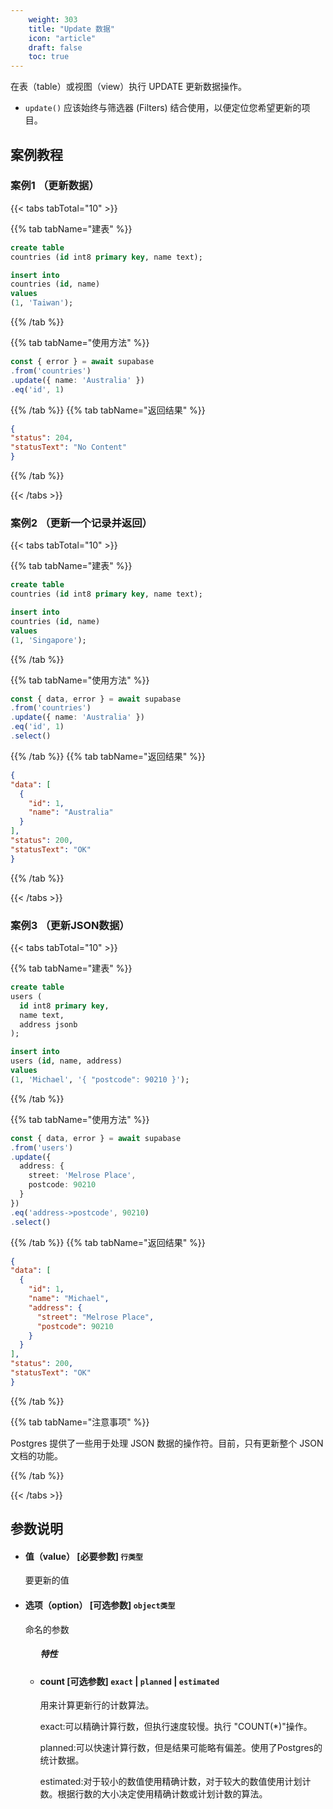 ```yaml
---
    weight: 303
    title: "Update 数据"
    icon: "article"
    draft: false
    toc: true
---
```


在表（table）或视图（view）执行 UPDATE 更新数据操作。

* `update()` 应该始终与筛选器 (Filters) 结合使用，以便定位您希望更新的项目。


## 案例教程

### 案例1 （更新数据）

{{< tabs tabTotal="10" >}}
 

{{% tab tabName="建表" %}}



  ```sql
create table
  countries (id int8 primary key, name text);

insert into
  countries (id, name)
values
  (1, 'Taiwan');

  ```



{{% /tab %}}

{{% tab tabName="使用方法" %}}



  ```ts
const { error } = await supabase
  .from('countries')
  .update({ name: 'Australia' })
  .eq('id', 1)
  ```



{{% /tab %}}
{{% tab tabName="返回结果" %}}



  ```json
{
  "status": 204,
  "statusText": "No Content"
}
  ```


{{% /tab %}}

{{< /tabs >}}



### 案例2 （更新一个记录并返回）

{{< tabs tabTotal="10" >}}
 

{{% tab tabName="建表" %}}



  ```sql
create table
  countries (id int8 primary key, name text);

insert into
  countries (id, name)
values
  (1, 'Singapore');
  ```



{{% /tab %}}

{{% tab tabName="使用方法" %}}



  ```ts
const { data, error } = await supabase
  .from('countries')
  .update({ name: 'Australia' })
  .eq('id', 1)
  .select()
  ```



{{% /tab %}}
{{% tab tabName="返回结果" %}}



  ```json
{
  "data": [
    {
      "id": 1,
      "name": "Australia"
    }
  ],
  "status": 200,
  "statusText": "OK"
}
  ```


{{% /tab %}}

{{< /tabs >}}


### 案例3 （更新JSON数据）

{{< tabs tabTotal="10" >}}
 

{{% tab tabName="建表" %}}



  ```sql
create table
  users (
    id int8 primary key,
    name text,
    address jsonb
  );

insert into
  users (id, name, address)
values
  (1, 'Michael', '{ "postcode": 90210 }');
  ```



{{% /tab %}}

{{% tab tabName="使用方法" %}}



  ```ts
const { data, error } = await supabase
  .from('users')
  .update({
    address: {
      street: 'Melrose Place',
      postcode: 90210
    }
  })
  .eq('address->postcode', 90210)
  .select()
  ```



{{% /tab %}}
{{% tab tabName="返回结果" %}}



  ```json
{
  "data": [
    {
      "id": 1,
      "name": "Michael",
      "address": {
        "street": "Melrose Place",
        "postcode": 90210
      }
    }
  ],
  "status": 200,
  "statusText": "OK"
}
  ```



{{% /tab %}}

{{% tab tabName="注意事项" %}}



Postgres 提供了一些用于处理 JSON 数据的操作符。目前，只有更新整个 JSON 文档的功能。
  


{{% /tab %}}

{{< /tabs >}}

## 参数说明


<ul className="method-list-group">
  
<li className="method-list-item">
  <h4 className="method-list-item-label">
    <span className="method-list-item-label-name">
      值（value）
    </span>
    <span className="method-list-item-label-badge required">
      [必要参数]
    </span>
    <span className="method-list-item-validation">
      <code>行类型</code>
    </span>
  </h4>
  <div class="method-list-item-description">

要更新的值

  </div>
  
</li>


<li className="method-list-item">
  <h4 className="method-list-item-label">
    <span className="method-list-item-label-name">
      选项（option）
    </span>
    <span className="method-list-item-label-badge required">
      [可选参数]
    </span>
    <span className="method-list-item-validation">
      <code>object类型</code>
    </span>
  </h4>
  <div class="method-list-item-description">

命名的参数

  </div>
  
<ul className="method-list-group">
  <h5 class="method-list-title method-list-title-isChild expanded">特性</h5>

<li className="method-list-item">
  <h4 className="method-list-item-label">
    <span className="method-list-item-label-name">
      count
    </span>
    <span className="method-list-item-label-badge false">
      [可选参数]
    </span>
    <span className="method-list-item-validation">
      <code>exact</code> | <code>planned</code> | <code>estimated</code>
    </span>
  </h4>
  <div class="method-list-item-description">

用来计算更新行的计数算法。

exact:可以精确计算行数，但执行速度较慢。执行 "COUNT(*)"操作。

planned:可以快速计算行数，但是结果可能略有偏差。使用了Postgres的统计数据。

estimated:对于较小的数值使用精确计数，对于较大的数值使用计划计数。根据行数的大小决定使用精确计数或计划计数的算法。


  </div>
  
</li>

</ul>

</li>

</ul>

